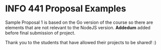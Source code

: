# INFO 441 Proposal Examples

Sample Proposal 1 is based on the Go version of the course so there are elements that are not relevant to the NodeJS version. **Addedum** added before final submission of project. 

Thank you to the students that have allowed their projects to be shared! :)